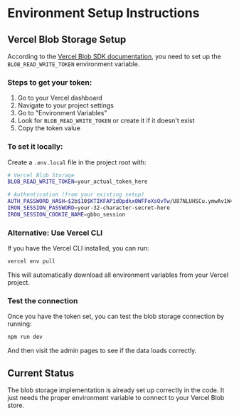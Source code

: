 # Environment Setup Instructions

## Vercel Blob Storage Setup

According to the [Vercel Blob SDK documentation](https://vercel.com/docs/vercel-blob/using-blob-sdk), you need to set up the `BLOB_READ_WRITE_TOKEN` environment variable.

### Steps to get your token:

1. Go to your Vercel dashboard
2. Navigate to your project settings
3. Go to "Environment Variables" 
4. Look for `BLOB_READ_WRITE_TOKEN` or create it if it doesn't exist
5. Copy the token value

### To set it locally:

Create a `.env.local` file in the project root with:

```bash
# Vercel Blob Storage
BLOB_READ_WRITE_TOKEN=your_actual_token_here

# Authentication (from your existing setup)
AUTH_PASSWORD_HASH=$2b$10$KTIKFAP1dOpdkx0WFFoXsOvTw/U87NLUHSCu.ymwAv1W4oTnLYOcC
IRON_SESSION_PASSWORD=your-32-character-secret-here
IRON_SESSION_COOKIE_NAME=gbbo_session
```

### Alternative: Use Vercel CLI

If you have the Vercel CLI installed, you can run:

```bash
vercel env pull
```

This will automatically download all environment variables from your Vercel project.

### Test the connection

Once you have the token set, you can test the blob storage connection by running:

```bash
npm run dev
```

And then visit the admin pages to see if the data loads correctly.

## Current Status

The blob storage implementation is already set up correctly in the code. It just needs the proper environment variable to connect to your Vercel Blob store.
